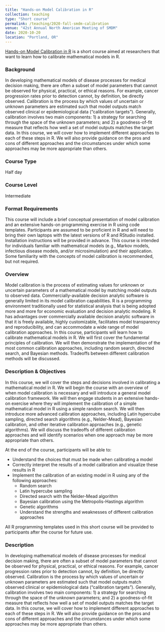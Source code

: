 ```yaml
---
title: "Hands-on Model Calibration in R"
collection: teaching
type: "Short course"
permalink: /teaching/2020-fall-smdm-calibration
venue: "42st Annual North American Meeting of SMDM"
date: 2020-10-20
location: "Portland, OR"
---
```

[Hands-on Model Calibration in R](https://smdm.confex.com/smdm/2020/meetingapp.cgi/Session/3271) is a short course aimed at researchers that want to learn how to calibrate mathematical models in R.

### Background
In developing mathematical models of disease processes for medical decision making, there are often a subset of model parameters that cannot be observed for physical, practical, or ethical reasons. For example, cancer progression rates prior to detection cannot, by definition, be directly observed. Calibration is the process by which values of uncertain or unknown parameters are estimated such that model outputs match observed clinical or epidemiological data (“calibration targets”). Generally, calibration involves two main components: 1) a strategy for searching through the space of the unknown parameters; and 2) a goodness-of-fit measure that reflects how well a set of model outputs matches the target data. In this course, we will cover how to implement different approaches to each of these steps in R. We will also provide guidance on the pros and cons of different approaches and the circumstances under which some approaches may be more appropriate than others.

### Course Type
Half day 

### Course Level
Intermediate

### Format Requirements
This course will include a brief conceptual presentation of model calibration and an extensive hands-on programming exercise in R using code templates. Participants are assumed to be proficient in R and will need to bring their own laptops with the latest versions of R and RStudio installed. Installation instructions will be provided in advance. This course is intended for individuals familiar with mathematical models (e.g., Markov models, infectious disease models, and/or microsimulation) and their application. Some familiarity with the concepts of model calibration is recommended, but not required.

### Overview
Model calibration is the process of estimating values for unknown or uncertain parameters of a mathematical model by matching model outputs to observed data. Commercially-available decision analytic software is generally limited in its model calibration capabilities. R is a programming environment traditionally used for statistical analysis that is being adopted more and more for economic evaluation and decision analytic modeling. R has advantages over commercially available decision analytic software in that it is freely available, highly customizable, facilitates model transparency and reproducibility, and can accommodate a wide range of model calibration approaches. In this course, participants will learn how to calibrate mathematical models in R. We will first cover the fundamental principles of calibration. We will then demonstrate the implementation of the most common calibration approaches, including random search, directed search, and Bayesian methods. Tradeoffs between different calibration methods will be discussed.

### Description & Objectives
In this course, we will cover the steps and decisions involved in calibrating a mathematical model in R. We will begin the course with an overview of when model calibration is necessary and will introduce a general model calibration framework. We will then engage students in an extensive hands-on exercise where they will implement the calibration of a simple mathematical model in R using a simple random search. We will then introduce more advanced calibration approaches, including Latin hypercube sampling, directed search algorithms (e.g., Nelder-Mead), Bayesian calibration, and other iterative calibration approaches (e.g., genetic algorithms). We will discuss the tradeoffs of different calibration approaches and will identify scenarios when one approach may be more appropriate than others.

At the end of the course, participants will be able to:

* Understand the choices that must be made when calibrating a model
* Correctly interpret the results of a model calibration and visualize these results in R
* Implement the calibration of an existing model in R using any of the following approaches:
    * Random search
    * Latin hypercube sampling
    * Directed search with the Nelder-Mead algorithm
    * Bayesian calibration using the Metropolis-Hastings algorithm
    * Genetic algorithms
    * Understand the strengths and weaknesses of different calibration approaches

All R programming templates used in this short course will be provided to participants after the course for future use.

### Description
In developing mathematical models of disease processes for medical decision making, there are often a subset of model parameters that cannot be observed for physical, practical, or ethical reasons. For example, cancer progression rates prior to detection cannot, by definition, be directly observed. Calibration is the process by which values of uncertain or unknown parameters are estimated such that model outputs match observed clinical or epidemiological data (“calibration targets”). Generally, calibration involves two main components: 1) a strategy for searching through the space of the unknown parameters; and 2) a goodness-of-fit measure that reflects how well a set of model outputs matches the target data. In this course, we will cover how to implement different approaches to each of these steps in R. We will also provide guidance on the pros and cons of different approaches and the circumstances under which some approaches may be more appropriate than others.
